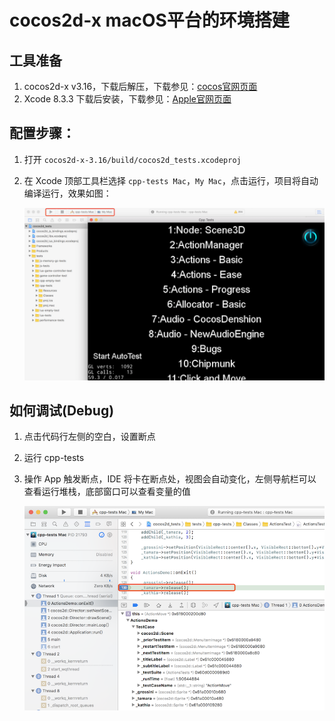 # cocos2d-x macOS平台的环境搭建

## 工具准备

1. cocos2d-x v3.16，下载后解压，下载参见：[cocos官网页面](http://www.cocos.com/download)
1. Xcode 8.3.3 下载后安装，下载参见：[Apple官网页面](https://developer.apple.com/download/more/)

## 配置步骤：

1. 打开 `cocos2d-x-3.16/build/cocos2d_tests.xcodeproj` 
1. 在 Xcode 顶部工具栏选择 `cpp-tests Mac`，`My Mac`，点击运行，项目将自动编译运行，效果如图：

    <a href="IOS-img/macOS-install-run.png" target="_blank"><img src="IOS-img/macOS-install-run.png" alt="macOS-setup-img"></a>


## 如何调试(Debug)

1. 点击代码行左侧的空白，设置断点
1. 运行 cpp-tests
3. 操作 App 触发断点，IDE 将卡在断点处，视图会自动变化，左侧导航栏可以查看运行堆栈，底部窗口可以查看变量的值

    <a href="IOS-img/macOS-debug.png" target="_blank"><img src="IOS-img/macOS-debug.png" alt="macOS-debug-img"></a>


